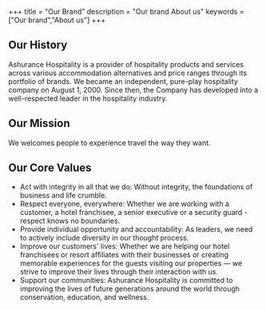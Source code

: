 +++
title = "Our Brand"
description = "Our brand About us"
keywords = ["Our brand","About us"]
+++


## Our History

Ashurance Hospitality is a provider of hospitality products and services across various accommodation alternatives and price ranges through its portfolio of brands.
We became an independent, pure-play hospitality company on August 1, 2000. Since then, the Company has developed into a well-respected leader in the hospitality industry.

## Our Mission

We welcomes people to experience travel the way they want.

## Our Core Values

* Act with integrity in all that we do: Without integrity, the foundations of business and life crumble.
* Respect everyone, everywhere: Whether we are working with a customer, a hotel franchisee, a senior executive or a security guard - respect knows no boundaries.
* Provide individual opportunity and accountability: As leaders, we need to actively include diversity in our thought process.
* Improve our customers' lives: Whether we are helping our hotel franchisees or resort affiliates with their businesses or creating memorable experiences for the guests visiting our properties — we strive to improve their lives through their interaction with us.
* Support our communities: Ashurance Hospitality is committed to improving the lives of future generations around the world through conservation, education, and wellness.
